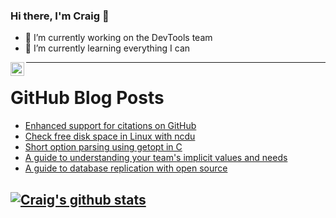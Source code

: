 ### Hi there, I'm Craig 👋

<!--
**CraigTeelFugro/CraigTeelFugro** is a ✨ _special_ ✨ repository because its `README.md` (this file) appears on your GitHub profile.

Here are some ideas to get you started:
-->

- 🔭 I’m currently working on the DevTools team
- 🌱 I’m currently learning everything I can

[<img align="left" alt="Craig Teel | LinkedIn" width="22px" src="https://cdn.jsdelivr.net/npm/simple-icons@v3/icons/linkedin.svg" />][linkedin]

---

# GitHub Blog Posts

<!-- BLOG-POST-LIST:START -->
- [Enhanced support for citations on GitHub](https://github.blog/2021-08-19-enhanced-support-citations-github/)
- [Check free disk space in Linux with ncdu](https://opensource.com/article/21/8/ncdu-check-free-disk-space-linux)
- [Short option parsing using getopt in C](https://opensource.com/article/21/8/short-option-parsing-c)
- [A guide to understanding your team&#039;s implicit values and needs](https://opensource.com/open-organization/21/8/leadership-cultural-social-norms)
- [A guide to database replication with open source](https://opensource.com/article/21/8/database-replication-open-source)
<!-- BLOG-POST-LIST:END -->

## [![Craig's github stats](https://github-readme-stats.vercel.app/api?username=craigteelfugro)](https://github.com/anuraghazra/github-readme-stats)


[linkedin]: https://linkedin.com/in/craig-teel-b8786771
